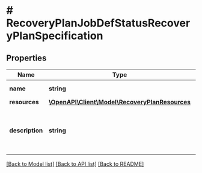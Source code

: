 # # RecoveryPlanJobDefStatusRecoveryPlanSpecification

## Properties

Name | Type | Description | Notes
------------ | ------------- | ------------- | -------------
**name** | **string** | Recovery Plan name |
**resources** | [**\OpenAPI\Client\Model\RecoveryPlanResources**](RecoveryPlanResources.md) |  |
**description** | **string** | User provided description for the Recovery Plan. | [optional]

[[Back to Model list]](../../README.md#models) [[Back to API list]](../../README.md#endpoints) [[Back to README]](../../README.md)
